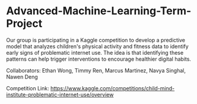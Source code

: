 # Advanced-Machine-Learning-Term-Project

Our group is participating in a Kaggle competition to develop a predictive model that analyzes children's physical activity and fitness data to identify early signs of problematic internet use. The idea is that identifying these patterns can help trigger interventions to encourage healthier digital habits. 

Collaborators: Ethan Wong, Timmy Ren, Marcus Martinez, Navya Singhal, Nawen Deng

Competition Link: https://www.kaggle.com/competitions/child-mind-institute-problematic-internet-use/overview
